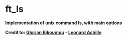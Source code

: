 # ft_ls

**Implementation of unix command ls, with main options**

**Credit to: [Glorian Bikoumou](https://github.com/GlorianB) - [Leonard Achille](https://github.com/leachille)**
